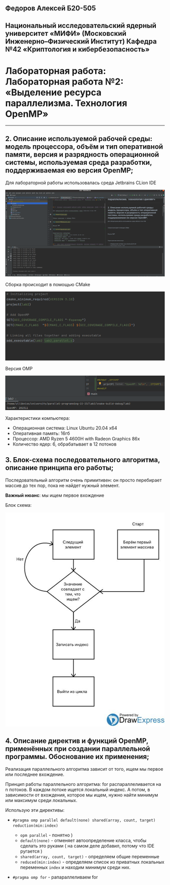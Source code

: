 ## Федоров Алексей Б20-505
## Национальный исследовательский ядерный университет «МИФИ» (Московский Инженерно–Физический Институт) Кафедра №42 «Криптология и кибербезопасность»

# Лабораторная работа: Лабораторная работа №2: «Выделение ресурса параллелизма. Технология OpenMP»

---

## 2. Описание используемой рабочей среды: модель процессора, объём и тип оперативной памяти, версия и разрядность операционной системы, используемая среда разработки, поддерживаемая ею версия OpenMP;

Для лабораторной работы использовалась среда Jetbrains CLion IDE

![](images/clion.png)

Сборка происходит в помощью CMake

![](images/CMakeLists.png)

Версия OMP

![](images/ompversion.png)

Характеристики компьютера:
- Операционная система: Linux Ubuntu 20.04 x64
- Оперативная память: 16гб
- Процессор: AMD Ryzen 5 4600H with Radeon Graphics 86x
- Количество ядер: 6, обрабатывает в 12 потоков

## 3. Блок-схема последовательного алгоритма, описание принципа его работы;

Последовательный алгоритм очень примитивен: он просто перебирает массив до тех пор, пока не найдет нужный элемент.

**Важный нюанс**: мы ищем первое вхождение

Блок схема:

![](images/block-scheme.png)

## 4. Описание директив и функций OpenMP, применённых при создании параллельной программы. Обоснование их применения;

Реализация параллельного алгоритма зависит от того, ищем мы первое или последнее вхождение.

Принцип работы параллельного алгоритма: for распараллеливается на n потоков. В каждом потоке ищется локальный индекс. А потом, в зависимости от вхождения, которое мы ищем, нужно найти минимум или максимум среди локальных.

Использую эти директивы:
- `#pragma omp parallel default(none) shared(array, count, target) reduction(min:index)`
  - `opm parallel` - понятно )
  - `default(none)` - отменяет автоопределение класса, чтобы сделать это руками ( на самом деле добавил, потому что IDE ругается )
  - `shared(array, count, target)` - определяем общие переменные
  - `reduced(min:index)` - определяем список из приватных локальных переменных `index` и находим минимум среди них.

- `#pragma omp for` - рапараллеливаем for